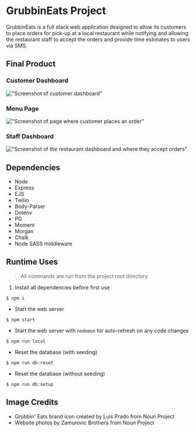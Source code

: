 # GrubbinEats Project

GrubbinEats is a full stack web application designed to allow its customers to place orders for pick-up at a local restaurant while notifying and allowing the restaurant staff to accept the orders and provide time estimates to users via SMS.

## Final Product

### Customer Dashboard
!["Screenshot of customer dashboard"](https://github.com/joshtantan/grubbineats/blob/master/docs/customer_dashboard.png?raw=true) 
### Menu Page
!["Screenshot of page where customer places an order"](https://github.com/joshtantan/grubbineats/blob/master/docs/customer_ordering_page.png?raw=true) 
### Staff Dashboard
!["Screenshot of the restaurant dashboard and where they accept orders"](https://github.com/joshtantan/grubbineats/blob/master/docs/restaurant_dashboard.png?raw=true)

## Dependencies

- Node
- Express
- EJS
- Twilio
- Body-Parser
- Dotenv
- PG
- Moment
- Morgan
- Chalk
- Node SASS middleware

## Runtime Uses

> All commands are run from the project root directory
1. Install all dependencies before first use
```shell
$ npm i
```
- Start the web server
```shell
$ npm start
```
- Start the web server with `nodemon` for auto-refresh on any code changes
```shell
$ npm run local
```
- Reset the database (with seeding)
```shell
$ npm run db:reset
```
- Reset the database (without seeding)
```shell
$ npm run db:setup
```

## Image Credits

- Grubbin' Eats brand icon created by Luis Prado from Noun Project
- Website photos by Zamurovic Brothers from Noun Project
